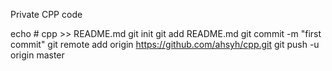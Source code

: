 Private CPP code

  echo # cpp >> README.md
  git init
  git add README.md
  git commit -m "first commit"
  git remote add origin https://github.com/ahsyh/cpp.git
  git push -u origin master

